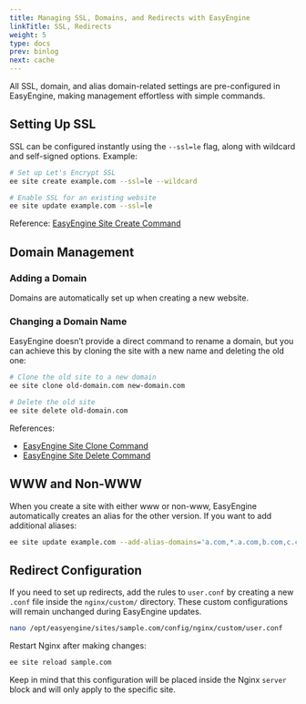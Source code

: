 ```yaml
---
title: Managing SSL, Domains, and Redirects with EasyEngine
linkTitle: SSL, Redirects
weight: 5
type: docs
prev: binlog
next: cache
---
```


All SSL, domain, and alias domain-related settings are pre-configured in EasyEngine, making management effortless with simple commands.  

## **Setting Up SSL**  

SSL can be configured instantly using the `--ssl=le` flag, along with wildcard and self-signed options. Example:  

```bash
# Set up Let's Encrypt SSL
ee site create example.com --ssl=le --wildcard

# Enable SSL for an existing website
ee site update example.com --ssl=le
```

Reference: [EasyEngine Site Create Command](https://easyengine.io/commands/site/create/)  

## **Domain Management**  

### **Adding a Domain**  
Domains are automatically set up when creating a new website.  

### **Changing a Domain Name**  
EasyEngine doesn’t provide a direct command to rename a domain, but you can achieve this by cloning the site with a new name and deleting the old one:  

```bash
# Clone the old site to a new domain
ee site clone old-domain.com new-domain.com

# Delete the old site
ee site delete old-domain.com
```

References:  
- [EasyEngine Site Clone Command](https://easyengine.io/commands/site/clone/)  
- [EasyEngine Site Delete Command](https://easyengine.io/commands/site/delete/)  

## **WWW and Non-WWW**  

When you create a site with either www or non-www, EasyEngine automatically creates an alias for the other version. If you want to add additional aliases:  

```bash
ee site update example.com --add-alias-domains='a.com,*.a.com,b.com,c.com'
```

## **Redirect Configuration**  

If you need to set up redirects, add the rules to `user.conf` by creating a new `.conf` file inside the `nginx/custom/` directory. These custom configurations will remain unchanged during EasyEngine updates.  

```bash
nano /opt/easyengine/sites/sample.com/config/nginx/custom/user.conf
```

Restart Nginx after making changes:  

```bash
ee site reload sample.com
```

Keep in mind that this configuration will be placed inside the Nginx `server` block and will only apply to the specific site.  
